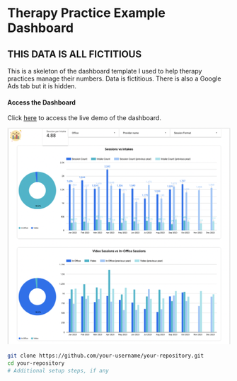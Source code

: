 # Therapy Practice Example Dashboard 

## THIS DATA IS ALL FICTITIOUS

This is a skeleton of the dashboard template I used to help therapy practices manage their numbers. Data is fictitious. There is also a Google Ads tab but it is hidden. 

#### Access the Dashboard
Click [here](https://lookerstudio.google.com/reporting/aeaec2ec-d08c-4749-b980-396895fd29f3) to access the live demo of the dashboard.

![Dashboard Screenshot](screenshots/looker_demo.png)



```bash
git clone https://github.com/your-username/your-repository.git
cd your-repository
# Additional setup steps, if any
